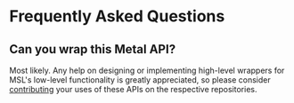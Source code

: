 # Frequently Asked Questions

## Can you wrap this Metal API?

Most likely. Any help on designing or implementing high-level wrappers for MSL's low-level functionality
is greatly appreciated, so please consider [contributing](contributing.md) your uses of these APIs on the
respective repositories.
